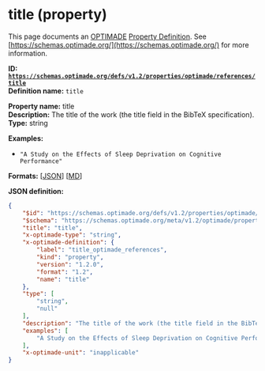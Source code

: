 # title (property)

This page documents an [OPTIMADE](https://www.optimade.org/) [Property Definition](https://schemas.optimade.org/#definitions). See [https://schemas.optimade.org/](https://schemas.optimade.org/) for more information.

**ID: [`https://schemas.optimade.org/defs/v1.2/properties/optimade/references/title`](https://schemas.optimade.org/defs/v1.2/properties/optimade/references/title.md)**  
**Definition name:** `title`

**Property name:** title  
**Description:** The title of the work (the title field in the BibTeX specification).  
**Type:** string  



**Examples:**

- `"A Study on the Effects of Sleep Deprivation on Cognitive Performance"`

**Formats:** [[JSON](title.json)] [[MD](title.md)]

**JSON definition:**

``` json
{
    "$id": "https://schemas.optimade.org/defs/v1.2/properties/optimade/references/title",
    "$schema": "https://schemas.optimade.org/meta/v1.2/optimade/property_definition.json",
    "title": "title",
    "x-optimade-type": "string",
    "x-optimade-definition": {
        "label": "title_optimade_references",
        "kind": "property",
        "version": "1.2.0",
        "format": "1.2",
        "name": "title"
    },
    "type": [
        "string",
        "null"
    ],
    "description": "The title of the work (the title field in the BibTeX specification).",
    "examples": [
        "A Study on the Effects of Sleep Deprivation on Cognitive Performance"
    ],
    "x-optimade-unit": "inapplicable"
}
```